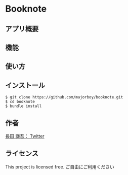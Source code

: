 # Booknote

## アプリ概要

## 機能

## 使い方

## インストール
  ```
  $ git clone https://github.com/majorboy/booknote.git
  $ cd booknote
  $ bundle install
  ```
## 作者
<a href="https://twitter.com/tuk_nagayan" target="_blank">長田 謙吾： Twitter</a>

## ライセンス
This project is licensed free.
ご自由にご利用ください

